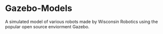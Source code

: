 # Gazebo-Models
A simulated model of various robots made by Wisconsin Robotics using the popular open source enviorment Gazebo.
